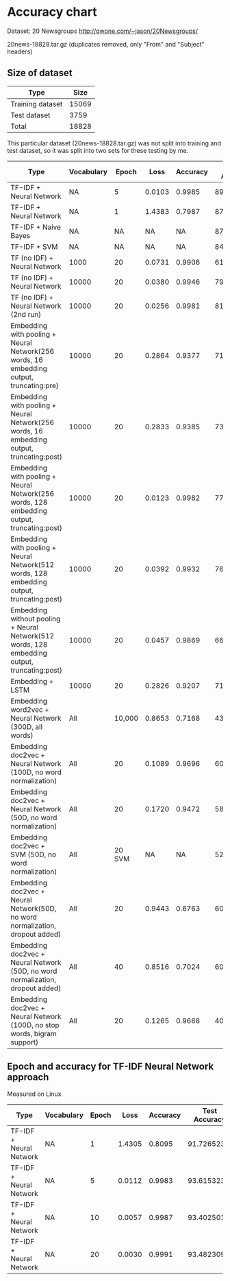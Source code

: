 # Accuracy chart

Dataset: 20 Newsgroups
http://qwone.com/~jason/20Newsgroups/

20news-18828.tar.gz (duplicates removed, only "From" and "Subject" headers)

## Size of dataset

Type|Size|
|---|---|
|Training dataset| 15069|
|Test dataset| 3759|
|Total | 18828|

This particular dataset (20news-18828.tar.gz) was not split into training and test dataset, so
it was split into two sets for these testing by me.

Type|Vocabulary|Epoch|Loss| Accuracy | Test Accuracy |
|---|---|---|---|---|---|
|TF-IDF + Neural Network | NA | 5 | 0.0103 | 0.9985 | 89.917531% |
 TF-IDF + Neural Network | NA | 1 | 1.4383 | 0.7987 | 87.975525% |
|TF-IDF + Naive Bayes | NA | NA | NA | NA | 87.682894% |
|TF-IDF + SVM | NA | NA | NA | NA | 84.916201% |
|TF (no IDF) + Neural Network|1000|20|0.0731 | 0.9906 | 61.479117%
|TF (no IDF) + Neural Network|10000|20|0.0380 | 0.9946 | 79.675446%
|TF (no IDF) + Neural Network (2nd run)|10000|20|0.0256 | 0.9981| 81.723863%
|Embedding with pooling + Neural Network(256 words, 16 embedding output, truncating:pre) | 10000 | 20 | 0.2864 | 0.9377 | 71.827614% |
|Embedding with pooling + Neural Network(256 words, 16 embedding output, truncating:post) | 10000 | 20 | 0.2833 | 0.9385 | 73.370577% |
|Embedding with pooling + Neural Network(256 words, 128 embedding output, truncating:post) | 10000 | 20 | 0.0123 | 0.9982 | 77.866454% |
|Embedding with pooling + Neural Network(512 words, 128 embedding output, truncating:post) | 10000 | 20 | 0.0392 | 0.9932 | 76.509710% |
|Embedding without pooling + Neural Network(512 words, 128 embedding output, truncating:post) | 10000 | 20 |  0.0457 | 0.9869 | 66.374036% |
|Embedding + LSTM | 10000 | 20 | 0.2826 | 0.9207 | 71.481777%|
|Embedding word2vec + Neural Network (300D, all words) | All | 10,000 | 0.8653 |0.7168 | 43.522213% |
|Embedding doc2vec + Neural Network (100D, no word normalization) | All | 20 | 0.1089 | 0.9696 | 60.148976% |
|Embedding doc2vec + Neural Network (50D, no word normalization) | All | 20 | 0.1720 | 0.9472 |58.286778% |
|Embedding doc2vec + SVM (50D, no word normalization) | All | 20 SVM | NA | NA |52.540569% |
|Embedding doc2vec + Neural Network(50D, no word normalization, dropout added) | All | 20 | 0.9443 | 0.6763 |60.681032% |
|Embedding doc2vec + Neural Network (50D, no word normalization, dropout added) | All | 40 | 0.8516 | 0.7024 |60.707635% |
 Embedding doc2vec + Neural Network (100D, no stop words, bigram support) | All | 20 | 0.1265 | 0.9668 | 40.622506% |

## Epoch and accuracy for TF-IDF Neural Network approach

Measured on Linux

Type|Vocabulary|Epoch|Loss| Accuracy | Test Accuracy |
|---|---|---|---|---|---|
|TF-IDF + Neural Network | NA | 1 |1.4305  | 0.8095 | 91.726523% |
|TF-IDF + Neural Network | NA | 5 |0.0112   | 0.9983 | 93.615323% |
|TF-IDF + Neural Network | NA | 10 | 0.0057 | 0.9987 | 93.402501% |
|TF-IDF + Neural Network | NA | 20 | 0.0030 | 0.9991 | 93.482309% |

